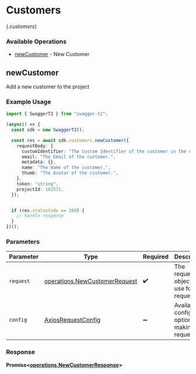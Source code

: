# Customers
(*.customers*)

### Available Operations

* [newCustomer](#newcustomer) - New Customer

## newCustomer

Add a new customer to the project

### Example Usage

```typescript
import { SwaggerT2 } from "swagger-t2";

(async() => {
  const sdk = new SwaggerT2();

  const res = await sdk.customers.newCustomer({
    requestBody: {
      customIdentifier: "The Custom Identifier of the customer in the organization",
      email: "The Email of the customer.",
      metadata: {},
      name: "The Name of the customer.",
      thumb: "The Avatar of the customer.",
    },
    token: "string",
    projectId: 182571,
  });


  if (res.statusCode == 200) {
    // handle response
  }
})();
```

### Parameters

| Parameter                                                                      | Type                                                                           | Required                                                                       | Description                                                                    |
| ------------------------------------------------------------------------------ | ------------------------------------------------------------------------------ | ------------------------------------------------------------------------------ | ------------------------------------------------------------------------------ |
| `request`                                                                      | [operations.NewCustomerRequest](../../models/operations/newcustomerrequest.md) | :heavy_check_mark:                                                             | The request object to use for the request.                                     |
| `config`                                                                       | [AxiosRequestConfig](https://axios-http.com/docs/req_config)                   | :heavy_minus_sign:                                                             | Available config options for making requests.                                  |


### Response

**Promise<[operations.NewCustomerResponse](../../models/operations/newcustomerresponse.md)>**

